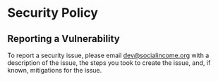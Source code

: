 # Security Policy

## Reporting a Vulnerability

To report a security issue, please email dev@socialincome.org with a description of the issue, the steps you took to create the issue, and, if known, mitigations for the issue.

